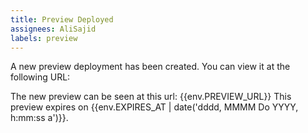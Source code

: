 ```yaml
---
title: Preview Deployed
assignees: AliSajid
labels: preview
---
```


A new preview deployment has been created. You can view it at the following URL:

The new preview can be seen at this url: {{env.PREVIEW_URL}}
This preview expires on {{env.EXPIRES_AT | date('dddd, MMMM Do YYYY, h:mm:ss a')}}.
